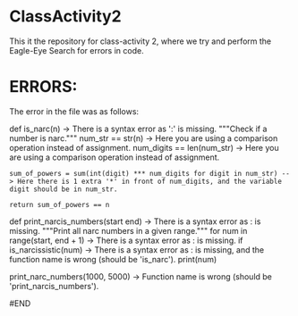 # ClassActivity2
This it the repository for class-activity 2, where we try and perform the Eagle-Eye Search for errors in code.


# ERRORS:
The error in the file was as follows:

def is_narc(n) -> There is a syntax error as ':' is missing.
    """Check if a number is narc."""
    num_str == str(n) -> Here you are using a comparison operation instead of assignment.
    num_digits == len(num_str) -> Here you are using a comparison operation instead of assignment.
    
    sum_of_powers = sum(int(digit) *** num_digits for digit in num_str) --> Here there is 1 extra '*' in front of num_digits, and the variable digit should be in num_str.
    
    return sum_of_powers == n

def print_narcis_numbers(start end) -> There is a syntax error as : is missing.
    """Print all narc numbers in a given range."""
    for num in range(start, end + 1) -> There is a syntax error as : is missing.
        if is_narcissistic(num) -> There is a syntax error as : is missing, and the function name is wrong (should be 'is_narc').
            print(num)

print_narc_numbers(1000, 5000) -> Function name is wrong (should be 'print_narcis_numbers').


#END
